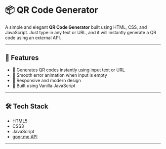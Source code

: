 # 📦 QR Code Generator

A simple and elegant **QR Code Generator** built using HTML, CSS, and JavaScript. Just type in any text or URL, and it will instantly generate a QR code using an external API.


---

## 🚀 Features

- 🔹 Generates QR codes instantly using input text or URL
- 🎨 Smooth error animation when input is empty
- 📱 Responsive and modern design
- 🧠 Built using Vanilla JavaScript

---

## 🛠 Tech Stack

- HTML5
- CSS3
- JavaScript
- [goqr.me API](https://goqr.me/api/)

---



